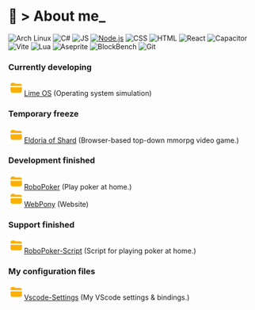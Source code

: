 # 🍍 > About me_ 

![Arch Linux](https://img.shields.io/badge/Arch_Linux-1793D1?logo=arch-linux&logoColor=white)
![C#](https://img.shields.io/badge/C%23-239120?logo=sharp&logoColor=white&color=blue)
![JS](https://img.shields.io/badge/JS-white?logo=javascript&logoColor=white&color=yellow)
[![Node.js](https://img.shields.io/badge/Node.js-339933?logo=nodedotjs&logoColor=white)](https://nodejs.org/)
![CSS](https://img.shields.io/badge/CSS-1572B6?logo=css3&logoColor=white&color=yellow)
![HTML](https://img.shields.io/badge/HTML-E34F26?logo=html5&logoColor=white&color=orange)
![React](https://img.shields.io/badge/React-61DAFB?logo=react&logoColor=black)
![Capacitor](https://img.shields.io/badge/Capacitor-119EFF?logo=capacitor&logoColor=white)
![Vite](https://img.shields.io/badge/Vite-646CFF?logo=vite&logoColor=white)
![Lua](https://img.shields.io/badge/Lua-2C2D72?logo=lua&logoColor=white)
![Aseprite](https://img.shields.io/badge/Aseprite-000000?logo=Aseprite&logoColor=white&color=7D929E)
![BlockBench](https://img.shields.io/badge/BlockBench-000000?logo=BlockBench&logoColor=white&color=3D8FCC)
![Git](https://img.shields.io/badge/Git-%23F05032.svg?logo=git&logoColor=white)

### Currently developing
<a href="https://github.com/Kisonix-Dev/Lime" target="_blank" rel="noopener noreferrer"><img src="https://github.com/Kisonix-Dev/Kisonix-dev/blob/main/img/folder-icon.png?raw=true" width="32" height="32" alt="Lime OS">Lime OS</a> (Operating system simulation)<br>

### Temporary freeze 
<a href="https://github.com/Kisonix-Dev/Eldoria-of-Shard" target="_blank" rel="noopener noreferrer"><img src="https://github.com/Kisonix-Dev/Kisonix-dev/blob/main/img/folder-icon.png?raw=true" width="32" height="32" alt="Eldoria of Shard">Eldoria of Shard</a> (Browser-based top-down mmorpg video game.)<br>

### Development finished 
<a href="https://github.com/Kisonix-Dev/RoboPoker" target="_blank" rel="noopener noreferrer"><img src="https://github.com/Kisonix-Dev/Kisonix-dev/blob/main/img/folder-icon.png?raw=true" width="32" height="32" alt="RoboPoker">RoboPoker</a> (Play poker at home.)<br>
<a href="https://github.com/Kisonix-Dev/WebPony" target="_blank" rel="noopener noreferrer"><img src="https://github.com/Kisonix-Dev/Kisonix-dev/blob/main/img/folder-icon.png?raw=true" width="32" height="32" alt="WebPony">WebPony</a> (Website)<br>

### Support finished
<a href="https://github.com/Kisonix-Dev/RoboPoker-Script" target="_blank" rel="noopener noreferrer"><img src="https://github.com/Kisonix-Dev/Kisonix-dev/blob/main/img/folder-icon.png?raw=true" width="32" height="32" alt="RoboPoker-Script">RoboPoker-Script</a> (Script for playing poker at home.)<br>

### My configuration files
<a href="https://github.com/Kisonix-Dev/Vscode-Settings" target="_blank" rel="noopener noreferrer"><img src="https://github.com/Kisonix-Dev/Kisonix-dev/blob/main/img/folder-icon.png?raw=true" width="32" height="32" alt="Vscode-Settings">Vscode-Settings</a> (My VScode settings & bindings.)<br>
